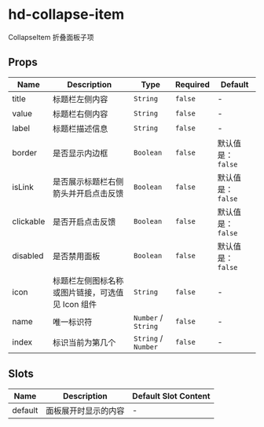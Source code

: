 # hd-collapse-item

CollapseItem 折叠面板子项

## Props

<!-- @vuese:hd-collapse-item:props:start -->
|Name|Description|Type|Required|Default|
|---|---|---|---|---|
|title|标题栏左侧内容|`String`|`false`|-|
|value|标题栏右侧内容|`String`|`false`|-|
|label|标题栏描述信息|`String`|`false`|-|
|border|是否显示内边框|`Boolean`|`false`|默认值是：`false`|
|isLink|是否展示标题栏右侧箭头并开启点击反馈|`Boolean`|`false`|默认值是：`false`|
|clickable|是否开启点击反馈|`Boolean`|`false`|默认值是：`false`|
|disabled|是否禁用面板|`Boolean`|`false`|默认值是：`false`|
|icon|标题栏左侧图标名称或图片链接，可选值见 Icon 组件|`String`|`false`|-|
|name|唯一标识符|`Number` /  `String`|`false`|-|
|index|标识当前为第几个|`String` /  `Number`|`false`|-|

<!-- @vuese:hd-collapse-item:props:end -->



## Slots

<!-- @vuese:hd-collapse-item:slots:start -->
|Name|Description|Default Slot Content|
|---|---|---|
|default|面板展开时显示的内容|-|

<!-- @vuese:hd-collapse-item:slots:end -->
